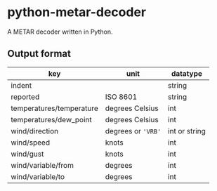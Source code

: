 # python-metar-decoder
A METAR decoder written in Python.

## Output format
| **key** | **unit** | **datatype** |
|-|-|-|
| indent | | string
| reported | ISO 8601 | string
| temperatures/temperature | degrees Celsius | int |
| temperatures/dew_point | degrees Celsius | int |
| wind/direction | degrees or `'VRB'` | int or string |
| wind/speed | knots | int |
| wind/gust | knots | int |
| wind/variable/from | degrees | int |
| wind/variable/to | degrees | int |
